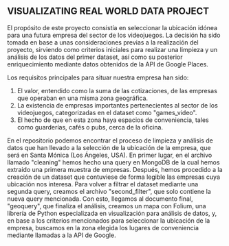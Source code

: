 <h2> VISUALIZATING REAL WORLD DATA PROJECT </h2>

El propósito de este proyecto consistía en seleccionar la ubicación idónea para una futura empresa del sector de los videojuegos. La decisión ha sido tomada en base a unas consideraciones previas a la realización del proyecto, sirviendo como criterios iniciales para realizar una limpieza y un análisis de los datos del primer dataset, así como su posterior enriquecimiento mediante datos obtenidos de la API de Google Places.

Los requisitos principales para situar nuestra empresa han sido: 

1. El valor, entendido como la suma de las cotizaciones, de las empresas que operaban en una misma zona geográfica.
2. La existencia de empresas importantes pertenecientes al sector de los videojuegos, categorizadas en el dataset como "games_video".
3. El hecho de que en esta zona haya espacios de conveniencia, tales como guarderías, cafés o pubs, cerca de la oficina.

En el repositorio podemos encontrar el proceso de limpieza y análisis de datos que han llevado a la selección de la ubicación de la empresa, que será en Santa Mónica (Los Ángeles, USA). En primer lugar, en el archivo llamado "cleaning" hemos hecho una query en MongoDB de la cual hemos extraido una primera muestra de empresas. Después, hemos procedido a la creación de un dataset que contuviese de forma legible las empresas cuya ubicación nos interesa. Para volver a filtrar el dataset mediante una segunda query, creamos el archivo "second_filter", que solo contiene la nueva query mencionada. Con esto, llegamos al documento final, "geoquery", que finaliza el análisis, creamos un mapa con Folium, una librería de Python especializada en visualización para análisis de datos, y, en base a los criterios mencionados para seleccionar la ubicación de la empresa, buscamos en la zona elegida los lugares de conveniencia mediante llamadas a la API de Google.

